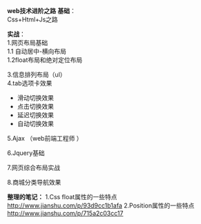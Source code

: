 **web技术进阶之路**
**基础**：<br>
Css+Html+Js之路<br>

**实战**：<br>
1.网页布局基础<br>
    1.1 自动居中-横向布局<br>
    1.2float布局和绝对定位布局<br>

3.信息排列布局（ul）<br>
4.tab选项卡效果<br>
  -  滑动切换效果
  - 点击切换效果
  - 延迟切换效果
  - 自动切换效果

5.Ajax （web前端工程师 ）<br>

6.Jquery基础<br>

7.网页综合布局实战<br>

8.商城分类导航效果<br>

**整理的笔记：**
1.Css float属性的一些特点<br>
http://www.jianshu.com/p/93d9cc1b1afa
2.Position属性的一些特点<br>
http://www.jianshu.com/p/715a2c03cc17
